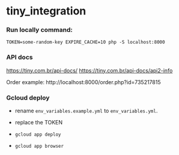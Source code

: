 # tiny_integration

### Run locally command:
`TOKEN=some-random-key EXPIRE_CACHE=10 php -S localhost:8000`

### API docs
https://tiny.com.br/api-docs/
https://tiny.com.br/api-docs/api2-info


Order example: http://localhost:8000/order.php?id=735217815


### Gcloud deploy
- rename `env_variables.example.yml` to `env_variables.yml`.
- replace the TOKEN

- `gcloud app deploy`

- `gcloud app browser`
